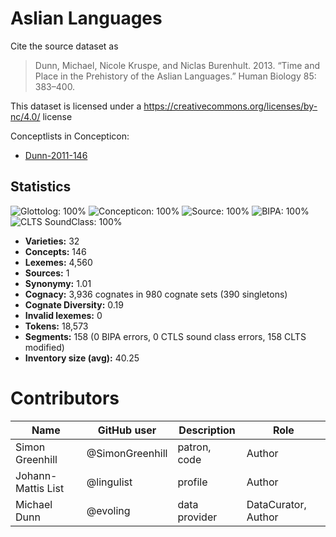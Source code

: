 # Aslian Languages

Cite the source dataset as

> Dunn, Michael, Nicole Kruspe, and Niclas Burenhult. 2013. “Time and Place in the Prehistory of the Aslian Languages.” Human Biology 85: 383–400.

This dataset is licensed under a https://creativecommons.org/licenses/by-nc/4.0/ license


Conceptlists in Concepticon:
- [Dunn-2011-146](https://concepticon.clld.org/contributions/Dunn-2011-146)
## Statistics


![Glottolog: 100%](https://img.shields.io/badge/Glottolog-100%25-brightgreen.svg "Glottolog: 100%")
![Concepticon: 100%](https://img.shields.io/badge/Concepticon-100%25-brightgreen.svg "Concepticon: 100%")
![Source: 100%](https://img.shields.io/badge/Source-100%25-brightgreen.svg "Source: 100%")
![BIPA: 100%](https://img.shields.io/badge/BIPA-100%25-brightgreen.svg "BIPA: 100%")
![CLTS SoundClass: 100%](https://img.shields.io/badge/CLTS%20SoundClass-100%25-brightgreen.svg "CLTS SoundClass: 100%")

- **Varieties:** 32
- **Concepts:** 146
- **Lexemes:** 4,560
- **Sources:** 1
- **Synonymy:** 1.01
- **Cognacy:** 3,936 cognates in 980 cognate sets (390 singletons)
- **Cognate Diversity:** 0.19
- **Invalid lexemes:** 0
- **Tokens:** 18,573
- **Segments:** 158 (0 BIPA errors, 0 CTLS sound class errors, 158 CLTS modified)
- **Inventory size (avg):** 40.25

# Contributors

Name | GitHub user | Description | Role
 --- | --- | --- | ----
Simon Greenhill | @SimonGreenhill | patron, code | Author
Johann-Mattis List | @lingulist | profile | Author
Michael Dunn | @evoling | data provider | DataCurator, Author


